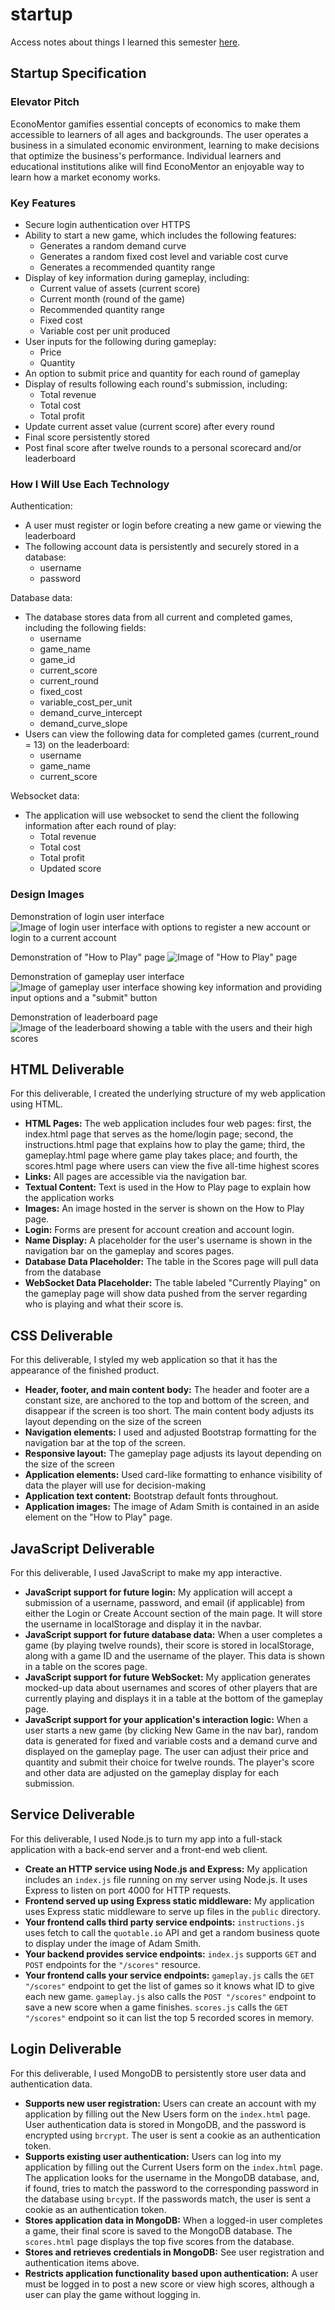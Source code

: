 # startup

Access notes about things I learned this semester [here](notes.md).

## Startup Specification

### Elevator Pitch

EconoMentor gamifies essential concepts of economics to make them accessible to learners of all ages and backgrounds. The user operates a business in a simulated economic environment, learning to make decisions that optimize the business's performance. Individual learners and educational institutions alike will find EconoMentor an enjoyable way to learn how a market economy works.

### Key Features

- Secure login authentication over HTTPS
- Ability to start a new game, which includes the following features:
  - Generates a random demand curve
  - Generates a random fixed cost level and variable cost curve
  - Generates a recommended quantity range
- Display of key information during gameplay, including:
  - Current value of assets (current score)
  - Current month (round of the game)
  - Recommended quantity range
  - Fixed cost
  - Variable cost per unit produced
- User inputs for the following during gameplay:
  - Price
  - Quantity
- An option to submit price and quantity for each round of gameplay
- Display of results following each round's submission, including:
  - Total revenue
  - Total cost
  - Total profit
- Update current asset value (current score) after every round
- Final score persistently stored
- Post final score after twelve rounds to a personal scorecard and/or leaderboard

### How I Will Use Each Technology

Authentication:
- A user must register or login before creating a new game or viewing the leaderboard
- The following account data is persistently and securely stored in a database:
  - username
  - password

Database data:
- The database stores data from all current and completed games, including the following fields:
  - username
  - game_name
  - game_id
  - current_score
  - current_round
  - fixed_cost
  - variable_cost_per_unit
  - demand_curve_intercept
  - demand_curve_slope
- Users can view the following data for completed games (current_round = 13) on the leaderboard:
  - username
  - game_name
  - current_score

 Websocket data:
 - The application will use websocket to send the client the following information after each round of play:
   - Total revenue
   - Total cost
   - Total profit
   - Updated score

### Design Images

Demonstration of login user interface
![Image of login user interface with options to register a new account or login to a current account](/assets/images/economentor_login.PNG)

Demonstration of "How to Play" page
![Image of "How to Play" page](/assets/images/economentor_howtoplay.PNG)

Demonstration of gameplay user interface
![Image of gameplay user interface showing key information and providing input options and a "submit" button](/assets/images/economentor_gameplay.PNG)

Demonstration of leaderboard page
![Image of the leaderboard showing a table with the users and their high scores](/assets/images/economentor_leaderboard.PNG)

## HTML Deliverable

For this deliverable, I created the underlying structure of my web application using HTML.

- **HTML Pages:** The web application includes four web pages: first, the index.html page that serves as the home/login page; second, the instructions.html page that explains how to play the game; third, the gameplay.html page where game play takes place; and fourth, the scores.html page where users can view the five all-time highest scores
- **Links:** All pages are accessible via the navigation bar.
- **Textual Content:** Text is used in the How to Play page to explain how the application works
- **Images:** An image hosted in the server is shown on the How to Play page.
- **Login:** Forms are present for account creation and account login.
- **Name Display:** A placeholder for the user's username is shown in the navigation bar on the gameplay and scores pages.
- **Database Data Placeholder:** The table in the Scores page will pull data from the database
- **WebSocket Data Placeholder:** The table labeled "Currently Playing" on the gameplay page will show data pushed from the server regarding who is playing and what their score is.

## CSS Deliverable

For this deliverable, I styled my web application so that it has the appearance of the finished product.

- **Header, footer, and main content body:** The header and footer are a constant size, are anchored to the top and bottom of the screen, and disappear if the screen is too short. The main content body adjusts its layout depending on the size of the screen
- **Navigation elements:** I used and adjusted Bootstrap formatting for the navigation bar at the top of the screen.
- **Responsive layout:** The gameplay page adjusts its layout depending on the size of the screen
- **Application elements:** Used card-like formatting to enhance visibility of data the player will use for decision-making
- **Application text content:** Bootstrap default fonts throughout.
- **Application images:** The image of Adam Smith is contained in an aside element on the "How to Play" page.

## JavaScript Deliverable

For this deliverable, I used JavaScript to make my app interactive.

- **JavaScript support for future login:** My application will accept a submission of a username, password, and email (if applicable) from either the Login or Create Account section of the main page. It will store the username in localStorage and display it in the navbar.
- **JavaScript support for future database data:** When a user completes a game (by playing twelve rounds), their score is stored in localStorage, along with a game ID and the username of the player. This data is shown in a table on the scores page.
- **JavaScript support for future WebSocket:** My application generates mocked-up data about usernames and scores of other players that are currently playing and displays it in a table at the bottom of the gameplay page.
- **JavaScript support for your application's interaction logic:** When a user starts a new game (by clicking New Game in the nav bar), random data is generated for fixed and variable costs and a demand curve and displayed on the gameplay page. The user can adjust their price and quantity and submit their choice for twelve rounds. The player's score and other data are adjusted on the gameplay display for each submission.

## Service Deliverable

For this deliverable, I used Node.js to turn my app into a full-stack application with a back-end server and a front-end web client.

- **Create an HTTP service using Node.js and Express:** My application includes an `index.js` file running on my server using Node.js. It uses Express to listen on port 4000 for HTTP requests.
- **Frontend served up using Express static middleware:** My application uses Express static middleware to serve up files in the `public` directory.
- **Your frontend calls third party service endpoints:** `instructions.js` uses fetch to call the `quotable.io` API and get a random business quote to display under the image of Adam Smith.
- **Your backend provides service endpoints:** `index.js` supports `GET` and `POST` endpoints for the `"/scores"` resource.
- **Your frontend calls your service endpoints:** `gameplay.js` calls the `GET "/scores"` endpoint to get the list of games so it knows what ID to give each new game. `gameplay.js` also calls the `POST "/scores"` endpoint to save a new score when a game finishes. `scores.js` calls the `GET "/scores"` endpoint so it can list the top 5 recorded scores in memory.

## Login Deliverable

For this deliverable, I used MongoDB to persistently store user data and authentication data.

- **Supports new user registration:** Users can create an account with my application by filling out the New Users form on the `index.html` page. User authentication data is stored in MongoDB, and the password is encrypted using `brcrypt`. The user is sent a cookie as an authentication token.
- **Supports existing user authentication:** Users can log into my application by filling out the Current Users form on the `index.html` page. The application looks for the username in the MongoDB database, and, if found, tries to match the password to the corresponding password in the database using `brcypt`. If the passwords match, the user is sent a cookie as an authentication token.
- **Stores application data in MongoDB:** When a logged-in user completes a game, their final score is saved to the MongoDB database. The `scores.html` page displays the top five scores from the database.
- **Stores and retrieves credentials in MongoDB:** See user registration and authentication items above.
- **Restricts application functionality based upon authentication:** A user must be logged in to post a new score or view high scores, although a user can play the game without logging in.

